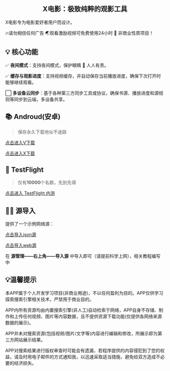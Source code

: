 
<h2 align="center">X电影：极致纯粹的观影工具</h2>


X电影专为电影爱好者用户而设计。

🔥请勿相信任何广告
🌏观看激励视频可免费使用24小时
🌟 非商业性质项目！

## 💡 核心功能

✅ **夜间模式**：支持夜间模式，保护眼睛 👀 人人有责。

✅ **缓存与观影进度**：支持视频缓存，并自动保存当前播放进度，确保下次打开时能够继续观看。

⬜ **多设备云同步**：基于各种第三方同步工具或协议，确保书源、播放进度和源规则等同步到云端，多设备共享。

## 📚 Androud(安卓)

> 保存永久下载地址不迷路

[点击进入V下载](https://lz.qaiu.top/parser?url=https://pan.lanzoub.com/flutter-v)

[点击进入X下载](https://pan.lanzoub.com/flutter-v)


##  TestFlight

> 仅有**10000**个名额，先到先得

[点击进入 TestFlight 内测](https://testflight.apple.com/join/hDMYDZ0P)

## 👩‍💻 源导入

提供了一个示例网络源：

[点击导入json源](http://lc-dPxercTs.cn-n1.lcfile.com/iY2iIP03vw2VrqDwNT9K7p9e9ipfncr2/flutter_v_json.json)

[点击导入web源](http://lc-dPxercTs.cn-n1.lcfile.com/yXv3H4j8axuuOEkGGFCzvYUCiCz3PLe8/flutter_v_web.json)

在 **源管理——右上角——导入源** 中导入即可（请提前科学上网），相关教程编写中


## 💡温馨提示
本APP属于个人开发学习项目(非商业用途)，不以任何盈利为目的。APP仅供学习探索搜索引擎相关技术，严禁用于商业目的。

APP内所有资源均由内置搜索引擎(非人工)自动检索于网络，APP自身不存储、制作和上传任何视频、图片等内容数据，且不提供资源下载功能(仅提供各网络来源数据的展示)。

APP并未对搜索资源(包括视频/图片/文字等)内容进行编辑和修改，所展示即为第三方网站展示结果。

APP对搜索结果进行版权审查时可能会有遗漏，若程序提供的内容侵犯到了您的权益，请及时用电子邮件的方式通知我，以迅速采取适当措施，避免给双方造成不必要的经济损失。


              

